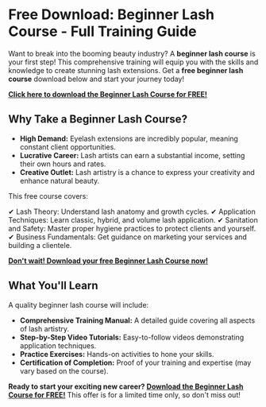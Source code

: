 # Free Download: Beginner Lash Course - Full Training Guide

Want to break into the booming beauty industry? A **beginner lash course** is your first step! This comprehensive training will equip you with the skills and knowledge to create stunning lash extensions. Get a **free beginner lash course** download below and start your journey today!

[**Click here to download the Beginner Lash Course for FREE!**](https://udemywork.com/beginner-lash-course)

## Why Take a Beginner Lash Course?

*   **High Demand:** Eyelash extensions are incredibly popular, meaning constant client opportunities.
*   **Lucrative Career:** Lash artists can earn a substantial income, setting their own hours and rates.
*   **Creative Outlet:** Lash artistry is a chance to express your creativity and enhance natural beauty.

This free course covers:

✔ Lash Theory: Understand lash anatomy and growth cycles.
✔ Application Techniques: Learn classic, hybrid, and volume lash application.
✔ Sanitation and Safety: Master proper hygiene practices to protect clients and yourself.
✔ Business Fundamentals: Get guidance on marketing your services and building a clientele.

[**Don't wait! Download your free Beginner Lash Course now!**](https://udemywork.com/beginner-lash-course)

## What You'll Learn

A quality beginner lash course will include:

*   **Comprehensive Training Manual:** A detailed guide covering all aspects of lash artistry.
*   **Step-by-Step Video Tutorials:** Easy-to-follow videos demonstrating application techniques.
*   **Practice Exercises:** Hands-on activities to hone your skills.
*   **Certification of Completion:** Proof of your training and expertise (may vary based on the course).

**Ready to start your exciting new career? [Download the Beginner Lash Course for FREE!](https://udemywork.com/beginner-lash-course)** This offer is for a limited time only, so don't miss out!
